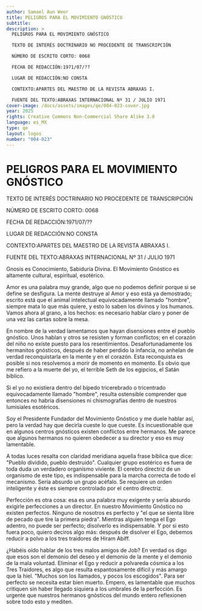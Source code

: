 ```yaml
---
author: Samael Aun Weor
title: PELIGROS PARA EL MOVIMIENTO GNÓSTICO
subtitle:
description: >
  PELIGROS PARA EL MOVIMIENTO GNÓSTICO

  TEXTO DE INTERÉS DOCTRINARIO NO PROCEDENTE DE TRANSCRIPCIÓN

  NÚMERO DE ESCRITO CORTO: 0068

  FECHA DE REDACCIÓN:1971/07/??

  LUGAR DE REDACCIÓN:NO CONSTA

  CONTEXTO:APARTES DEL MAESTRO DE LA REVISTA ABRAXAS I.

  FUENTE DEL TEXTO:ABRAXAS INTERNACIONAL Nº 31 / JULIO 1971
cover-image: /docs/assets/images/qe/004-023-cover.jpg
year: 2025
rights: Creative Commons Non-Commercial Share Alike 3.0
language: es_MX
type: qe
layout: logos
number: "004-023"
---
```

# PELIGROS PARA EL MOVIMIENTO GNÓSTICO

TEXTO DE INTERÉS DOCTRINARIO NO PROCEDENTE DE TRANSCRIPCIÓN

NÚMERO DE ESCRITO CORTO: 0068

FECHA DE REDACCIÓN:1971/07/??

LUGAR DE REDACCIÓN:NO CONSTA

CONTEXTO:APARTES DEL MAESTRO DE LA REVISTA ABRAXAS I.

FUENTE DEL TEXTO:ABRAXAS INTERNACIONAL Nº 31 / JULIO 1971

Gnosis es Conocimiento, Sabiduría Divina. El Movimiento Gnóstico es altamente cultural, espiritual, esotérico.

Amor es una palabra muy grande, algo que no podemos definir porque si se define se desfigura. La mente destruye al Amor y eso está ya demostrado; escrito está que el animal intelectual equivocadamente llamado "hombre", siempre mata lo que más quiere, y esto lo saben los divinos y los humanos. Vamos ahora al grano, a los hechos: es necesario hablar claro y poner de una vez las cartas sobre la mesa.

En nombre de la verdad lamentamos que hayan disensiones entre el pueblo gnóstico. Unos hablan y otros se resisten y forman conflictos; en el corazón del niño no existe puesto para los resentimientos. Desafortunadamente los hermanitos gnósticos, después de haber perdido la infancia, no anhelan de verdad reconquistarla en la mente y en el corazón. Esta reconquista es posible si nos resolvemos a morir de momento en momento. Es obvio que me refiero a la muerte del yo, el terrible Seth de los egipcios, el Satán bíblico.

Si el yo no existiera dentro del bípedo tricerebrado o tricentrado equivocadamente llamado "hombre", resulta ostensible comprender que entonces no habría disensiones ni chismografías dentro de nuestros lumisiales esotéricos.

Soy el Presidente Fundador del Movimiento Gnóstico y me duele hablar así, pero la verdad hay que decirla cueste lo que cueste. Es incuestionable que en algunos centros gnósticos existen conflictos entre hermanos. Me parece que algunos hermanos no quieren obedecer a su director y eso es muy lamentable.

A todas luces resalta con claridad meridiana aquella frase bíblica que dice: "Pueblo dividido, pueblo destruido". Cualquier grupo esotérico es fuera de toda duda un verdadero organismo viviente. El cerebro directriz de un organismo de este tipo, es indispensable para la marcha correcta de todo el mecanismo. Sería absurdo un grupo acéfalo. Se requiere un orden inteligente y éste es siempre controlado por el centro directriz.

Perfección es otra cosa: esa es una palabra muy exigente y sería absurdo exigirle perfecciones a un director. En nuestro Movimiento Gnóstico no existen perfectos. Ninguno de nosotros es perfecto y "el que se sienta libre de pecado que tire la primera piedra". Mientras alguien tenga el Ego adentro, no puede ser perfecto; disolverlo es indispensable. Y por si esto fuera poco, quiero deciros algo más: después de disolver el Ego, debemos reducir a polvo a los tres traidores de Hiram Abiff.

¿Habéis oído hablar de los tres malos amigos de Job? En verdad os digo que esos son el demonio del deseo y el demonio de la mente y el demonio de la mala voluntad. Eliminar el Ego y reducir a polvareda cósmica a los Tres Traidores, es algo que resulta espantosamente difícil y más amargo que la hiel. "Muchos son los llamados, y pocos los escogidos". Para ser perfecto se necesita estar bien muerto. Empero, es lamentable que muchos critiquen sin haber llegado siquiera a los umbrales de la perfección. Es urgente que nuestros hermanos gnósticos del mundo entero reflexionen sobre todo esto y mediten.

